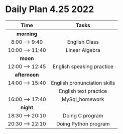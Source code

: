 # Daily Plan 4.25 2022   

| Time | Tasks |
|:--:|:--:|
|**morning** ||
|8:00 --> 9:40| English Class|
|10:00 --> 11:40| Linear Algebra|
|**moon** | |
|12:00 --> 12:45 | English speaking practice |
| **afternoon** | |
|14:00 --> 15:40 | English pronunciation skills  |
||  English text practice|
|16:00 --> 17:40 |  MySql_homework  |
|**night** ||
|18:30 --> 20:10| Doing C program|
|20:30 --> 22:10|  Doing Python program|



